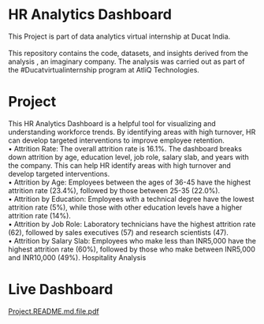 # HR Analytics Dashboard
This Project is part of data analytics virtual internship at Ducat India.<br>	
This repository contains the code, datasets, and insights derived from the analysis , an imaginary company. The analysis was carried out as part of the #Ducatvirtualinternship program at AtliQ Technologies.

# Project 
This HR Analytics Dashboard is a helpful tool for visualizing and understanding workforce trends. By identifying areas with high turnover, HR can develop targeted interventions to improve employee retention. <br>
	• Attrition Rate: The overall attrition rate is 16.1%. The dashboard breaks down attrition by age, education level, job role, salary slab, and years with the company. This can help HR identify areas with high turnover and develop targeted interventions. <br>
	• Attrition by Age: Employees between the ages of 36-45 have the highest attrition rate (23.4%), followed by those between 25-35 (22.0%). <br>
	• Attrition by Education: Employees with a technical degree have the lowest attrition rate (5%), while those with other education levels have a higher attrition rate (14%). <br>
	• Attrition by Job Role: Laboratory technicians have the highest attrition rate (62), followed by sales executives (57) and research scientists (47). <br>
	• Attrition by Salary Slab: Employees who make less than INR5,000 have the highest attrition rate (60%), followed by those who make between INR5,000 and INR10,000 (49%). Hospitality Analysis
# Live Dashboard
[Project.README.md.file.pdf](https://github.com/ArjeetSoni/Hr-Analytics-Dashboard/files/15261686/Project.README.md.file.pdf)
